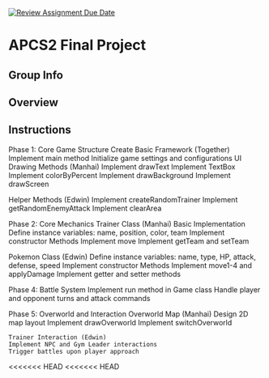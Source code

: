 [![Review Assignment Due Date](https://classroom.github.com/assets/deadline-readme-button-24ddc0f5d75046c5622901739e7c5dd533143b0c8e959d652212380cedb1ea36.svg)](https://classroom.github.com/a/syDSSnTt)
# APCS2 Final Project
## Group Info
## Overview
## Instructions
Phase 1: Core Game Structure
    Create Basic Framework (Together)
    Implement main method
    Initialize game settings and configurations
    UI Drawing Methods (Manhai)
    Implement drawText
    Implement TextBox
    Implement colorByPercent
    Implement drawBackground
    Implement drawScreen

Helper Methods (Edwin)
    Implement createRandomTrainer
    Implement getRandomEnemyAttack
    Implement clearArea

Phase 2: Core Mechanics
Trainer Class (Manhai)
    Basic Implementation
    Define instance variables: name, position, color, team
    Implement constructor
    Methods
    Implement move
    Implement getTeam and setTeam

Pokemon Class (Edwin)
    Define instance variables: name, type, HP, attack, defense, speed
    Implement constructor
Methods
    Implement move1-4 and applyDamage
    Implement getter and setter methods

Phase 4: Battle System
    Implement run method in Game class
    Handle player and opponent turns and attack commands

Phase 5: Overworld and Interaction
Overworld Map (Manhai)
    Design 2D map layout
    Implement drawOverworld
    Implement switchOverworld
    
    Trainer Interaction (Edwin)
    Implement NPC and Gym Leader interactions
    Trigger battles upon player approach
<<<<<<< HEAD
<<<<<<< HEAD

